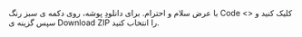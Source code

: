 با عرض سلام و احترام.
برای دانلودِ پوشه، روی دکمه ی سبز رنگ Code <> کلیک کنید و سپس گزینه ی Download ZIP را انتخاب کنید.
